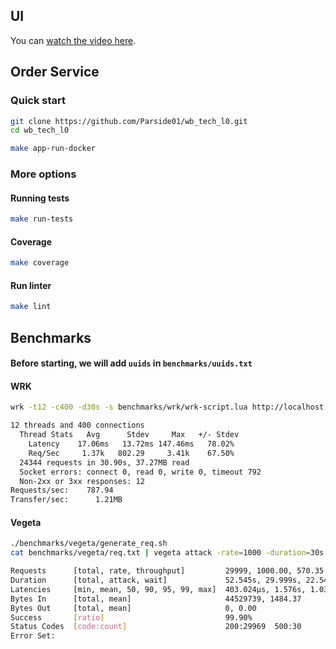 ## UI

You can [watch the video here](https://drive.google.com/file/d/1nPJpz9YAmwzWLcWc5Qqk90djmZsTZv3w/view?usp=sharing).

## Order Service

### Quick start
````bash
git clone https://github.com/Parside01/wb_tech_l0.git
cd wb_tech_l0
````
````bash
make app-run-docker
````

### More options

#### Running tests
````bash
make run-tests
````

#### Coverage
````bash
make coverage 
````

#### Run linter
````bash
make lint
````

## Benchmarks
#### Before starting, we will add `uuids` in `benchmarks/uuids.txt`
#### WRK

````bash
wrk -t12 -c400 -d30s -s benchmarks/wrk/wrk-script.lua http://localhost:8080
````
````bash
12 threads and 400 connections
  Thread Stats   Avg      Stdev     Max   +/- Stdev
    Latency    17.06ms   13.72ms 147.46ms   78.02%
    Req/Sec     1.37k   802.29     3.41k    67.50%
  24344 requests in 30.90s, 37.27MB read
  Socket errors: connect 0, read 0, write 0, timeout 792
  Non-2xx or 3xx responses: 12
Requests/sec:    787.94
Transfer/sec:      1.21MB
````

#### Vegeta
````bash
./benchmarks/vegeta/generate_req.sh
cat benchmarks/vegeta/req.txt | vegeta attack -rate=1000 -duration=30s | vegeta report 
````
````bash
Requests      [total, rate, throughput]         29999, 1000.00, 570.35
Duration      [total, attack, wait]             52.545s, 29.999s, 22.546s
Latencies     [min, mean, 50, 90, 95, 99, max]  403.024µs, 1.576s, 1.033ms, 7.261s, 8.669s, 10.368s, 22.699s
Bytes In      [total, mean]                     44529739, 1484.37
Bytes Out     [total, mean]                     0, 0.00
Success       [ratio]                           99.90%
Status Codes  [code:count]                      200:29969  500:30
Error Set:
````
